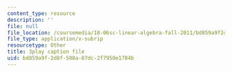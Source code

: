 ```yaml
---
content_type: resource
description: ''
file: null
file_location: /coursemedia/18-06sc-linear-algebra-fall-2011/bd859a9f2d8f508a87dc2f7950e1784b_BaBoztM9Q1w.vtt
file_type: application/x-subrip
resourcetype: Other
title: 3play caption file
uid: bd859a9f-2d8f-508a-87dc-2f7950e1784b
---
```

